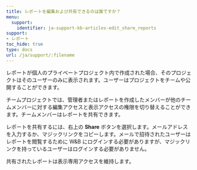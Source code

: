 ```yaml
---
title: レポートを編集および共有できるのは誰ですか？
menu:
  support:
    identifier: ja-support-kb-articles-edit_share_reports
support:
- レポート
toc_hide: true
type: docs
url: /ja/support/:filename
---
```


レポートが個人のプライベートプロジェクト内で作成された場合、そのプロジェクトはそのユーザーのみに表示されます。ユーザーはプロジェクトをチームや公開することができます。

チームプロジェクトでは、管理者またはレポートを作成したメンバーが他のチームメンバーに対する編集アクセスと表示アクセスの権限を切り替えることができます。チームメンバーはレポートを共有できます。

レポートを共有するには、右上の **Share** ボタンを選択します。メールアドレスを入力するか、マジックリンクをコピーします。メールで招待されたユーザーはレポートを閲覧するために W&B にログインする必要がありますが、マジックリンクを持っているユーザーはログインする必要がありません。

共有されたレポートは表示専用アクセスを維持します。